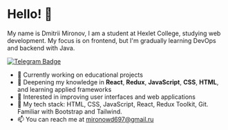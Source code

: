 # Hello! 👋

My name is Dmitrii Mironov, I am a student at Hexlet College, studying web development. My focus is on frontend, but I'm gradually learning DevOps and backend with Java.

<a href="https://t.me/IIsllaw">
  <img src="https://img.shields.io/badge/Telegram-blue?logo=telegram&logoColor=white" alt="Telegram Badge"/>
</a>

- 🔭 Currently working on educational projects
- 🌱 Deepening my knowledge in **React**, **Redux**, **JavaScript**, **CSS**, **HTML**, and learning applied frameworks
- 🤔 Interested in improving user interfaces and web applications
- 💼 My tech stack: HTML, CSS, JavaScript, React, Redux Toolkit, Git. Familiar with Bootstrap and Tailwind.
- 📫 You can reach me at [mironowd697@gmail.ru](mailto:mironowd697@gmail.com)
